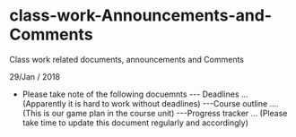 # class-work-Announcements-and-Comments
Class work related documents, announcements and Comments

29/Jan / 2018
- Please take note of the following docuemnts
--- Deadlines ...        (Apparently it is hard to work without deadlines)
---Course outline ....  (This is our game plan in the course unit)
---Progress tracker ... (Please take time to update this document regularly and accordingly)

